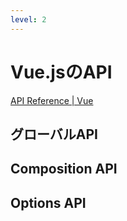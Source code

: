 ```yaml
---
level: 2
---
```

# <logos-vue /> Vue.jsのAPI
[API Reference | Vue](https://ja.vuejs.org/api/)
## グローバルAPI
## Composition API
## Options API